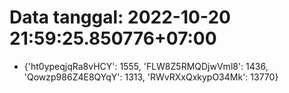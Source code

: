# Data tanggal: 2022-10-20 21:59:25.850776+07:00

* {'ht0ypeqjqRa8vHCY': 1555, 'FLW8Z5RMQDjwVml8': 1436, 'Qowzp986Z4E8QYqY': 1313, 'RWvRXxQxkypO34Mk': 13770}
